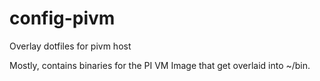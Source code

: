 # config-pivm
Overlay dotfiles for pivm host

Mostly, contains binaries for the PI VM Image that get overlaid into ~/bin.

